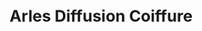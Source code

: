 ---
title: "Arles Diffusion Coiffure"
url: /arles/arles-diffusion-coiffure/
shop: fournitures pour coiffeurs
---